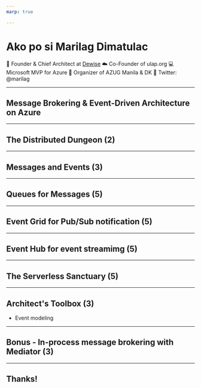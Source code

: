 ```yaml
---
marp: true

---
```

# Ako po si Marilag Dimatulac
:blue_heart: Founder & Chief Architect at [Dewise](https://www.dewise.com/)
:cloud: Co-Founder of ulap.org
:computer: Microsoft MVP for Azure
:green_heart: Organizer of AZUG Manila & DK
:iphone: Twitter: @marilag

---
<!--  _backgroundColor: white -->
## Message Brokering & Event-Driven Architecture on Azure 
---
## The Distributed Dungeon (2)
---
## Messages and Events (3)
---
## Queues for Messages (5)
---
## Event Grid for Pub/Sub notification (5)
---
## Event Hub for event streamimg (5)
---
## The Serverless Sanctuary (5)
---
## Architect's Toolbox (3)
- Event modeling
---
## Bonus - In-process message brokering with Mediator (3)
---

## Thanks!

